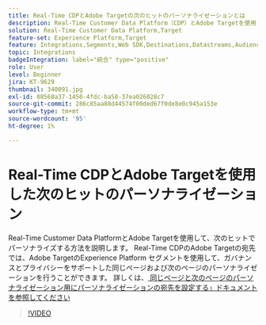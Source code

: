 ```yaml
---
title: Real-Time CDPとAdobe Targetの次のヒットのパーソナライゼーションとは
description: Real-Time Customer Data Platform（CDP）とAdobe Targetを使用して、次のヒットでパーソナライズする方法を説明します。
solution: Real-Time Customer Data Platform,Target
feature-set: Experience Platform,Target
feature: Integrations,Segments,Web SDK,Destinations,Datastreams,Audiences,Experience Targeting
topic: Integrations
badgeIntegration: label="統合" type="positive"
role: User
level: Beginner
jira: KT-9629
thumbnail: 340091.jpg
exl-id: 08568a37-1450-4fdc-ba58-37ea026028c7
source-git-commit: 286c85aa88d44574f00ded67f0de8e0c945a153e
workflow-type: tm+mt
source-wordcount: '95'
ht-degree: 1%

---
```


# Real-Time CDPとAdobe Targetを使用した次のヒットのパーソナライゼーション

Real-Time Customer Data PlatformとAdobe Targetを使用して、次のヒットでパーソナライズする方法を説明します。 Real-Time CDPのAdobe Targetの宛先では、Adobe TargetのExperience Platform セグメントを使用して、ガバナンスとプライバシーをサポートした同じページおよび次のページのパーソナライゼーションを行うことができます。 詳しくは、[ 同じページと次のページのパーソナライゼーション用にパーソナライゼーションの宛先を設定する」ドキュメントを参照してください ](https://experienceleague.adobe.com/docs/experience-platform/destinations/ui/activate/configure-personalization-destinations.html?lang=ja)

>[!VIDEO](https://video.tv.adobe.com/v/340091?learn=on&enablevpops)

